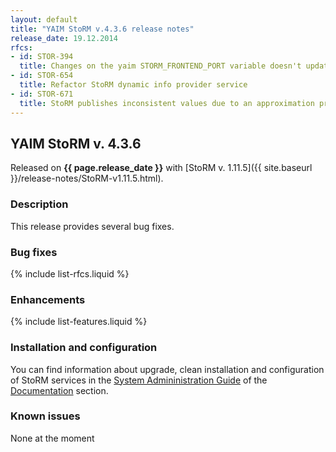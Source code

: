 ```yaml
---
layout: default
title: "YAIM StoRM v.4.3.6 release notes"
release_date: 19.12.2014
rfcs:
- id: STOR-394
  title: Changes on the yaim STORM_FRONTEND_PORT variable doesn't update Frontend's configuration file
- id: STOR-654
  title: Refactor StoRM dynamic info provider service
- id: STOR-671
  title: StoRM publishes inconsistent values due to an approximation problem
---
```


## YAIM StoRM v. 4.3.6

Released on **{{ page.release_date }}** with [StoRM v. 1.11.5]({{ site.baseurl }}/release-notes/StoRM-v1.11.5.html).

### Description

This release provides several bug fixes.

### Bug fixes

{% include list-rfcs.liquid %}

### Enhancements

{% include list-features.liquid %}

### Installation and configuration

You can find information about upgrade, clean installation and configuration of StoRM services in the [System Admininistration Guide][storm-sysadmin-guide] of the [Documentation][storm-documentation] section.

### Known issues

None at the moment

[storm-documentation]: {{site.baseurl}}/documentation.html
[storm-sysadmin-guide]: {{site.baseurl}}/documentation/sysadmin-guide/1.11.5
